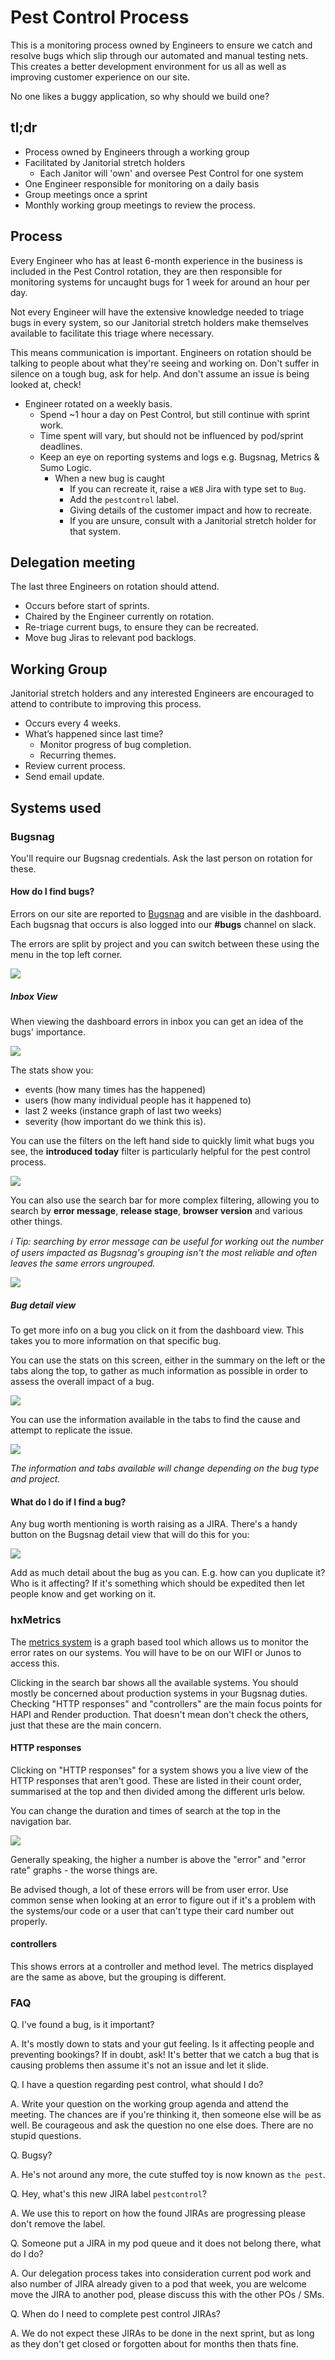 # Pest Control Process

This is a monitoring process owned by Engineers to ensure we catch and resolve bugs which slip through our automated and manual testing nets. This creates a better development environment for us all as well as improving customer experience on our site.

No one likes a buggy application, so why should we build one?

## tl;dr
- Process owned by Engineers through a working group
- Facilitated by Janitorial stretch holders 
  - Each Janitor will 'own' and oversee Pest Control for one system
- One Engineer responsible for monitoring on a daily basis
- Group meetings once a sprint
- Monthly working group meetings to review the process.

## Process

Every Engineer who has at least 6-month experience in the business is included in the Pest Control rotation, they are then responsible for monitoring systems for uncaught bugs for 1 week for around an hour per day.

Not every Engineer will have the extensive knowledge needed to triage bugs in every system, so our Janitorial stretch holders make themselves available to facilitate this triage where necessary.

This means communication is important. Engineers on rotation should be talking to people about what they're seeing and  working on. Don't suffer in silence on a tough bug, ask for help. And don't assume an issue is being looked at, check!

* Engineer rotated on a weekly basis.
  * Spend ~1 hour a day on Pest Control, but still continue with sprint work.
  * Time spent will vary, but should not be influenced by pod/sprint deadlines.
  * Keep an eye on reporting systems and logs e.g. Bugsnag, Metrics & Sumo Logic. 
    * When a new bug is caught
      * If you can recreate it, raise a `WEB` Jira with type set to `Bug`.
      * Add the `pestcontrol` label.
      * Giving details of the customer impact and how to recreate.
      * If you are unsure, consult with a Janitorial stretch holder for that system.

## Delegation meeting

The last three Engineers on rotation should attend.

* Occurs before start of sprints.
* Chaired by the Engineer currently on rotation.
* Re-triage current bugs, to ensure they can be recreated.
* Move bug Jiras to relevant pod backlogs.

## Working Group

Janitorial stretch holders and any interested Engineers are encouraged to attend to contribute to improving this process.

* Occurs every 4 weeks.
* What’s happened since last time?
  * Monitor progress of bug completion.
  * Recurring themes.
* Review current process.
* Send email update.

## Systems used

### Bugsnag

You'll require our Bugsnag credentials. Ask the last person on rotation for these.

#### How do I find bugs?
Errors on our site are reported to [Bugsnag](https://bugsnag.com/holiday-extras/trip-app-js/errors) and are visible in the dashboard. Each bugsnag that occurs is also logged into our **#bugs** channel on slack.

The errors are split by project and you can switch between these using the menu in the top left corner.

![](/images/pest-control-process/project-selector.png)

##### Inbox View
When viewing the dashboard errors in inbox you can get an idea of the bugs' importance.

![](/images/pest-control-process/dashboard-bug-view.png)

The stats show you:
- events (how many times has the happened)
- users (how many individual people has it happened to)
- last 2 weeks (instance graph of last two weeks)
- severity (how important do we think this is).

You can use the filters on the left hand side to quickly limit what bugs you see, the **introduced today** filter is particularly helpful for the pest control process.

![](/images/pest-control-process/bug-filter.png)

You can also use the search bar for more complex filtering, allowing you to search by **error message**, **release stage**, **browser version** and various other things.

_:information_source: Tip: searching by error message can be useful for working out the number of users impacted as Bugsnag's grouping isn't the most reliable and often leaves the same errors ungrouped._

![](/images/pest-control-process/bug-search.png)

##### Bug detail view
To get more info on a bug you click on it from the dashboard view. This takes you to more information on that specific bug.

You can use the stats on this screen, either in the summary on the left or the tabs along the top, to gather as much information as possible in order to assess the overall impact of a bug.

![](/images/pest-control-process/stats.png)

You can use the information available in the tabs to find the cause and attempt to replicate the issue.

![](/images/pest-control-process/tabs.png)

_The information and tabs available will change depending on the bug type and project._

#### What do I do if I find a bug?
Any bug worth mentioning is worth raising as a JIRA. There's a handy button on the Bugsnag detail view that will do this for you:

![](/images/pest-control-process/create-jira.png)

Add as much detail about the bug as you can. E.g. how can you duplicate it? Who is it affecting? If it's something which should be expedited then let people know and get working on it.

### hxMetrics

The [metrics system](https://metrics.holidayextras.com/) is a graph based tool which allows us to monitor the error rates on our systems. You will have to be on our WIFI or Junos to access this.

Clicking in the search bar shows all the available systems. You should mostly be concerned about production systems in your Bugsnag duties. Checking "HTTP responses" and "controllers" are the main focus points for HAPI and Render production. That doesn't mean don't check the others, just that these are the main concern.

#### HTTP responses
Clicking on "HTTP responses" for a system shows you a live view of the HTTP responses that aren't good. These are listed in their count order, summarised at the top and then divided among the different urls below.

You can change the duration and times of search at the top in the navigation bar.

![](/images/pest-control-process/timeframe.png)

Generally speaking, the higher a number is above the "error" and "error rate" graphs - the worse things are.

Be advised though, a lot of these errors will be from user error. Use common sense when looking at an error to figure out if it's a problem with the systems/our code or a user that can't type their card number out properly.

#### controllers
This shows errors at a controller and method level. The metrics displayed are the same as above, but the grouping is different.

### FAQ
Q. I've found a bug, is it important?

A. It's mostly down to stats and your gut feeling. Is it affecting people and preventing bookings? If in doubt, ask! It's better that we catch a bug that is causing problems then assume it's not an issue and let it slide.

Q. I have a question regarding pest control, what should I do?

A. Write your question on the working group agenda and attend the meeting. The chances are if you're thinking it, then someone else will be as well. Be courageous and ask the question no one else does. There are no stupid questions.

Q. Bugsy?

A. He's not around any more, the cute stuffed toy is now known as `the pest`.

Q. Hey, what's this new JIRA label `pestcontrol`?

A. We use this to report on how the found JIRAs are progressing please don't remove the label.

Q. Someone put a JIRA in my pod queue and it does not belong there, what do I do?

A. Our delegation process takes into consideration current pod work and also number of JIRA already given to a pod that week, you are welcome move the JIRA to another pod, please discuss this with the other POs / SMs.

Q. When do I need to complete pest control JIRAs?

A. We do not expect these JIRAs to be done in the next sprint, but as long as they don't get closed or forgotten about for months then thats fine.

